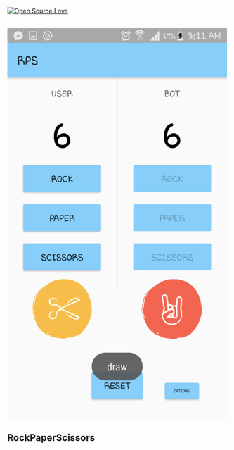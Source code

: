 [![Open Source Love](https://badges.frapsoft.com/os/v1/open-source.svg?v=103)](https://github.com/ellerbrock/open-source-badges/)




<br><img align="top" width="500" src="assets/ss.png" alt="http://goodtoknow.media.ipcdigital.co.uk" />


## RockPaperScissors
